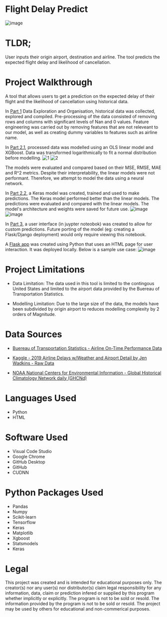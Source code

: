 # Flight Delay Predict

![image](https://user-images.githubusercontent.com/59853149/232960546-57ccabb8-4da3-4524-8f29-260d28002c1d.png)

# TLDR;

User inputs their origin airport, destination and airline. The tool predicts the expected flight delay and likelihood of cancellation.

# Project Walkthrough
A tool that allows users to get a prediction on the expected delay of their flight and the likelihood of cancellation using historical data. 

In [Part 1](https://github.com/eliaabumanneh/Flight_Delay_Predict/blob/main/bin/Part_1_Data_Processing.ipynb) Data Exploration and Organisation, historical data was collected, explored and compiled. Pre-processing of the data consisted of removing rows and columns with significant levels of Nan and 0 values. Feature engineering was carried out by removing features that are not releveant to our model, as well as creating dummy variables to features such as airline name. 


In [Part 2.1](https://github.com/eliaabumanneh/Flight_Delay_Predict/blob/main/bin/Part_2.1_Modelling_Linear.ipynb), processed data was modelled using an OLS linear model and XGBoost. Data was transformed logarithmically to fit a normal distribution before modelling.
![1](https://user-images.githubusercontent.com/59853149/233203925-5fe57cbd-a5c2-47e7-b5db-53be3c7f4745.png)
![2](https://user-images.githubusercontent.com/59853149/233204204-368b7edb-264c-4461-9be8-7c4ac2b5dc90.png)

The models were evaluated and compared based on their MSE, RMSE, MAE and R^2 metrics. Despite their interpretability, the linear models were not performant. Therefore, we attempt to model the data using a neural network.

In [Part 2.2](https://github.com/eliaabumanneh/Flight_Delay_Predict/blob/main/bin/Part_2.2_Keras_Modelling-No-Clipping-No-Weather.ipynb), a Keras model was created, trained and used to make predictions. The Keras model performed better than the linear models. The predictions were evaluated and compared with the linear models. The model's architecture and weights were saved for future use. 
![image](https://user-images.githubusercontent.com/59853149/233199863-4e9303d9-bd8e-4ced-ae39-2c69e8b2d9e7.png)
![image](https://user-images.githubusercontent.com/59853149/233201100-9bcf824a-8a22-4d4a-b371-f594c9d8fa87.png)





In [Part 3](https://github.com/eliaabumanneh/Flight_Delay_Predict/blob/main/bin/Part_3_User_interface.ipynb), a user interface (in juypter noteobok) was created to allow for custom predictions. Future porting of the model (eg: creating a Flask/Django deployment) would only require viewing this notebook. 

A [Flask app](https://github.com/eliaabumanneh/Flight_Delay_Predict/blob/main/production/app.py) was created using Python that uses an HTML page for user interaction. It was deployed locally. Below is a sample use case: 
![image](https://user-images.githubusercontent.com/59853149/232960546-57ccabb8-4da3-4524-8f29-260d28002c1d.png)




# Project Limitations
* Data Limitation: The data used in this tool is limited to the contingous United States and limited to the airport data provided by the Buereau of Transportation Statistics. 

* Modelling Limitation: Due to the large size of the data, the models have been subdivided by origin airport to reduces modelling complexity by 2 orders of Magnitude. 

# Data Sources
* [Buereau of Transportation Statistics - Airline On-Time Performance Data](https://www.transtats.bts.gov/Tables.asp?QO_VQ=EFD&QO_anzr=Nv4yv0r%FDb0-gvzr%FDcr4s14zn0pr%FDQn6n&QO_fu146_anzr=b0-gvzr) 
* [Kaggle - 2019 Airline Delays w/Weather and Airport Detail by Jen Wadkins -  Raw Data](https://www.kaggle.com/datasets/threnjen/2019-airline-delays-and-cancellations)

* [NOAA National Centers for Environmental Information - Global Historical Climatology Network daily (GHCNd) ](https://noaa-ghcn-pds.s3.amazonaws.com/index.html#csv/by_year/)

# Languages Used
* Python
* HTML

# Software Used
* Visual Code Studio
* Google Chrome
* GitHub Desktop
* GitHub
* CUDNN

# Python Packages Used
* Pandas
* Numpy
* Scikit-learn
* Tensorflow 
* Keras
* Matplotlib
* Xgboost
* Statsmodels
* Keras

# Legal

This project was created and is intended for educational purposes only. The creator(s) nor any user(s) nor distributor(s) claim legal responsibility for any information, data, claim or prediction infered or supplied by this program whether implicitly or explicitly. The program is not to be sold or resold. The information provided by the program is not to be sold or resold. The project may be used by others for educational and non-commerical purposes. 
